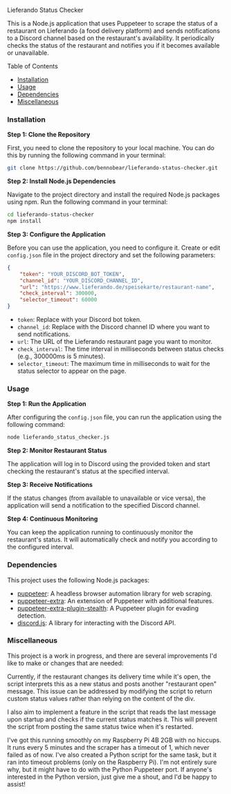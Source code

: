  Lieferando Status Checker

 This is a Node.js application that uses Puppeteer to scrape the status of a restaurant on Lieferando (a food delivery platform) and sends notifications to a Discord channel based on the restaurant's availability. It periodically checks the status of the restaurant and notifies you if it becomes available or unavailable.

 Table of Contents
- [Installation](#installation)
- [Usage](#usage)
- [Dependencies](#dependencies)
- [Miscellaneous](#miscellaneous)

 ### Installation

 **Step 1: Clone the Repository**

 First, you need to clone the repository to your local machine. You can do this by running the following command in your terminal:

 ```bash
 git clone https://github.com/bennobear/lieferando-status-checker.git
 ```

 **Step 2: Install Node.js Dependencies**

 Navigate to the project directory and install the required Node.js packages using npm. Run the following command in your terminal:

 ```bash
 cd lieferando-status-checker
 npm install
 ```

 **Step 3: Configure the Application**

 Before you can use the application, you need to configure it. Create or edit `config.json` file in the project directory and set the following parameters:

 ```json
 {
     "token": "YOUR_DISCORD_BOT_TOKEN",
     "channel_id": "YOUR_DISCORD_CHANNEL_ID",
     "url": "https://www.lieferando.de/speisekarte/restaurant-name",
     "check_interval": 300000,
     "selector_timeout": 60000
 }
 ```

 - `token`: Replace with your Discord bot token.
 - `channel_id`: Replace with the Discord channel ID where you want to send notifications.
 - `url`: The URL of the Lieferando restaurant page you want to monitor.
 - `check_interval`: The time interval in milliseconds between status checks (e.g., 300000ms is 5 minutes).
 - `selector_timeout`: The maximum time in milliseconds to wait for the status selector to appear on the page.

 ### Usage

 **Step 1: Run the Application**

 After configuring the `config.json` file, you can run the application using the following command:

 ```bash
 node lieferando_status_checker.js
 ```

 **Step 2: Monitor Restaurant Status**

 The application will log in to Discord using the provided token and start checking the restaurant's status at the specified interval.

 **Step 3: Receive Notifications**

 If the status changes (from available to unavailable or vice versa), the application will send a notification to the specified Discord channel.

 **Step 4: Continuous Monitoring**

 You can keep the application running to continuously monitor the restaurant's status. It will automatically check and notify you according to the configured interval.

 ### Dependencies

 This project uses the following Node.js packages:

 - [puppeteer](https://www.npmjs.com/package/puppeteer): A headless browser automation library for web scraping.
 - [puppeteer-extra](https://www.npmjs.com/package/puppeteer-extra): An extension of Puppeteer with additional features.
 - [puppeteer-extra-plugin-stealth](https://www.npmjs.com/package/puppeteer-extra-plugin-stealth): A Puppeteer plugin for evading detection.
 - [discord.js](https://www.npmjs.com/package/discord.js): A library for interacting with the Discord API.

 ### Miscellaneous

 This project is a work in progress, and there are several improvements I'd like to make or changes that are needed:

Currently, if the restaurant changes its delivery time while it's open, the script interprets this as a new status and posts another "restaurant open" message. This issue can be addressed by modifying the script to return custom status values rather than relying on the content of the div.

I also aim to implement a feature in the script that reads the last message upon startup and checks if the current status matches it. This will prevent the script from posting the same status twice when it's restarted.

I've got this running smoothly on my Raspberry Pi 4B 2GB with no hiccups. It runs every 5 minutes and the scraper has a timeout of 1, which never failed as of now. I've also created a Python script for the same task, but it ran into timeout problems (only on the Raspberry Pi). I'm not entirely sure why, but it might have to do with the Python Puppeteer port. If anyone's interested in the Python version, just give me a shout, and I'd be happy to assist!
